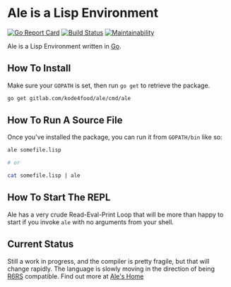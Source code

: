 # Ale is a Lisp Environment
[![Go Report Card](https://goreportcard.com/badge/gitlab.com/kode4food/ale)](https://goreportcard.com/report/gitlab.com/kode4food/ale) [![Build Status](https://travis-ci.org/kode4food/ale.svg?branch=master)](https://travis-ci.org/kode4food/ale) [![Maintainability](https://api.codeclimate.com/v1/badges/f1eff5eeb0ae12973b4a/maintainability)](https://codeclimate.com/github/kode4food/ale/maintainability)

Ale is a Lisp Environment written in [Go](https://golang.org/).

## How To Install
Make sure your `GOPATH` is set, then run `go get` to retrieve the package.

```bash
go get gitlab.com/kode4food/ale/cmd/ale
```

## How To Run A Source File
Once you've installed the package, you can run it from `GOPATH/bin` like so:

```bash
ale somefile.lisp

# or

cat somefile.lisp | ale
```

## How To Start The REPL
Ale has a very crude Read-Eval-Print Loop that will be more than happy
to start if you invoke `ale` with no arguments from your shell.

## Current Status
Still a work in progress, and the compiler is pretty fragile, but that will
change rapidly. The language is slowly moving in the direction of being [R6RS](http://www.r6rs.org/) compatible. Find out more at [Ale's Home](https://www.ale-lang.org)
